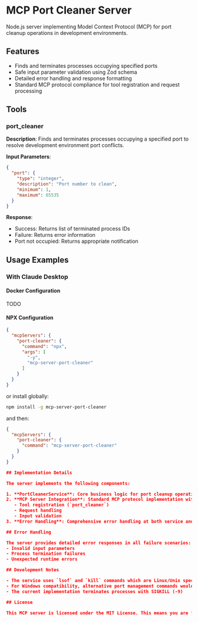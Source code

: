 # MCP Port Cleaner Server

Node.js server implementing Model Context Protocol (MCP) for port cleanup operations in development environments.

## Features

- Finds and terminates processes occupying specified ports
- Safe input parameter validation using Zod schema
- Detailed error handling and response formatting
- Standard MCP protocol compliance for tool registration and request processing

## Tools

### port_cleaner

**Description**: Finds and terminates processes occupying a specified port to resolve development environment port conflicts.

**Input Parameters**:

```json
{
  "port": {
    "type": "integer",
    "description": "Port number to clean",
    "minimum": 1,
    "maximum": 65535
  }
}
```

**Response**:
- Success: Returns list of terminated process IDs
- Failure: Returns error information
- Port not occupied: Returns appropriate notification

## Usage Examples

### With Claude Desktop

#### Docker Configuration

TODO

#### NPX Configuration

```json
{
  "mcpServers": {
    "port-cleaner": {
      "command": "npx",
      "args": [
        "-y",
        "mcp-server-port-cleaner"
      ]
    }
  }
}
```

or install globally:

```bash
npm install -g mcp-server-port-cleaner
```

and then:

```json
{
  "mcpServers": {
    "port-cleaner": {
      "command": "mcp-server-port-cleaner"
    }
  }
}

## Implementation Details

The server implements the following components:

1. **PortCleanerService**: Core business logic for port cleanup operations
2. **MCP Server Integration**: Standard MCP protocol implementation with:
   - Tool registration (`port_cleaner`)
   - Request handling
   - Input validation
3. **Error Handling**: Comprehensive error handling at both service and server levels

## Error Handling

The server provides detailed error responses in all failure scenarios:
- Invalid input parameters
- Process termination failures
- Unexpected runtime errors

## Development Notes

- The service uses `lsof` and `kill` commands which are Linux/Unix specific
- For Windows compatibility, alternative port management commands would be needed
- The current implementation terminates processes with SIGKILL (-9)

## License

This MCP server is licensed under the MIT License. This means you are free to use, modify, and distribute the software, subject to the terms and conditions of the MIT License. For more details, please see the LICENSE file in the project repository.